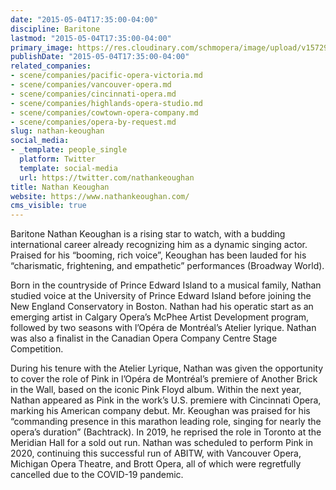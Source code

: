 ```yaml
---
date: "2015-05-04T17:35:00-04:00"
discipline: Baritone
lastmod: "2015-05-04T17:35:00-04:00"
primary_image: https://res.cloudinary.com/schmopera/image/upload/v1572925072/media/2019/11/Nathan-Keoughan_zac0cz.jpg
publishDate: "2015-05-04T17:35:00-04:00"
related_companies:
- scene/companies/pacific-opera-victoria.md
- scene/companies/vancouver-opera.md
- scene/companies/cincinnati-opera.md
- scene/companies/highlands-opera-studio.md
- scene/companies/cowtown-opera-company.md
- scene/companies/opera-by-request.md
slug: nathan-keoughan
social_media:
- _template: people_single
  platform: Twitter
  template: social-media
  url: https://twitter.com/nathankeoughan
title: Nathan Keoughan
website: https://www.nathankeoughan.com/
cms_visible: true
---
```

Baritone Nathan Keoughan is a rising star to watch, with a budding international career already recognizing him as a dynamic singing actor. Praised for his “booming, rich voice”, Keoughan has been lauded for his “charismatic, frightening, and empathetic” performances (Broadway World). 

Born in the countryside of Prince Edward Island to a musical family, Nathan studied voice at the University of Prince Edward Island before joining the New England Conservatory in Boston. Nathan had his operatic start as an emerging artist in Calgary Opera’s McPhee Artist Development program, followed by two seasons with l’Opéra de Montréal’s Atelier lyrique. Nathan was also a finalist in the Canadian Opera Company Centre Stage Competition.

During his tenure with the Atelier Lyrique, Nathan was given the opportunity to cover the role of Pink in l’Opéra de Montréal’s premiere of Another Brick in the Wall, based on the iconic Pink Floyd album. Within the next year, Nathan appeared as Pink in the work’s U.S. premiere with Cincinnati Opera, marking his American company debut. Mr. Keoughan was praised for his “commanding presence in this marathon leading role, singing for nearly the opera’s duration” (Bachtrack). In 2019, he reprised the role in Toronto at the Meridian Hall for a sold out run. Nathan was scheduled to perform Pink in 2020, continuing this successful run of ABITW, with Vancouver Opera, Michigan Opera Theatre, and Brott Opera, all of which were regretfully cancelled due to the COVID-19 pandemic.